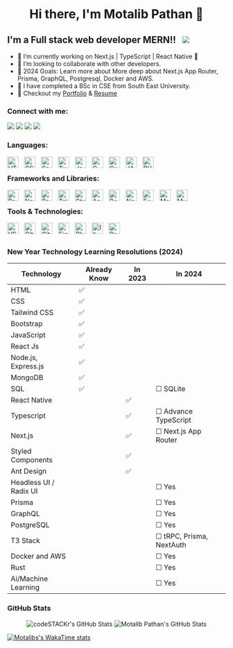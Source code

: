 <div align="center"> 
    <h1>Hi there, I'm Motalib Pathan 
    👋
    </h1>
</div>

<!-- [![Website](https://img.shields.io/website?label=google.com&style=for-the-badge&url=https%3A%2F%2Fcodestackr.com)][website] -->

<!-- [![Twitter Follow](https://img.shields.io/twitter/follow/motalibpathan11?color=1DA1F2&logo=twitter&style=for-the-badge)][twitter] -->

## I'm a Full stack web developer MERN!! &nbsp; ![](https://visitor-badge.glitch.me/badge?page_id=motalibpathan&style=flat-square&color=0088cc)

- 🌱 I’m currently working on Next.js | TypeScript | React Native 🤣
- 👯 I’m looking to collaborate with other developers.
- 🥅 2024 Goals: Learn more about More deep about Next.js App Router, Prisma, GraphQL, Postgresql, Docker and AWS.
- 🔭 I have completed a BSc in CSE from South East University.
- 📝 Checkout my [Portfolio](https://motalibpathan.vercel.app) & [Resume](https://drive.google.com/file/d/1swgpUH9eQijyP7hRAOA4TkxHHwx12jCN/view?usp=sharing)
  <!-- - ⚡ Fun fact: I love to draw and play guitar / drums -->
  <!-- - 😻 Check out the NFT collection I created: [CodeCats](https://opensea.io/collection/codecats?search[sortAscending]=true&search[sortBy]=PRICE&search[toggles][0]=BUY_NOW) -->

### Connect with me:

<a target="_blank" href="https://motalibpathan.vercel.app/"><img src="https://img.shields.io/badge/website-000000?style=for-the-badge&logo=About.me&logoColor=white"/></a>
<a target="_blank" href="https://www.linkedin.com/in/motalib-pathan/"><img src="https://img.shields.io/badge/Linkedin-0077B5?style=for-the-badge&logo=linkedin&logoColor=white"/></a>
<a target="_blank" href="https://facebook.com/motalib.hasan.rana.mashfi"><img src="https://img.shields.io/badge/Facebook-1877F2?style=for-the-badge&logo=facebook&logoColor=white"/></a>
<a target="_blank" href="https://twitter.com/motalibpathan11"><img src="https://img.shields.io/badge/Twitter-1DA1F2?style=for-the-badge&logo=twitter&logoColor=white"/></a>

### Languages:

<img align="left" alt="HTML5" title="HTML5" width="26px" src="https://cdn.jsdelivr.net/gh/devicons/devicon/icons/html5/html5-original.svg" style="padding-right:10px;" />
<img align="left" alt="CSS3" title="CSS3" width="26px" src="https://cdn.jsdelivr.net/gh/devicons/devicon/icons/css3/css3-original.svg" style="padding-right:10px;" />
<img align="left" alt="Sass"  title="Sass" width="26px" src="https://cdn.jsdelivr.net/gh/devicons/devicon/icons/sass/sass-original.svg" style="padding-right:10px;" />
<img align="left" alt="Typescript"  title="Typescript" width="26px" src="https://cdn.jsdelivr.net/gh/devicons/devicon/icons/typescript/typescript-original.svg" style="padding-right:10px;" />
<img align="left" alt="JavaScript" title="JavaScript" width="26px" src="https://cdn.jsdelivr.net/gh/devicons/devicon/icons/javascript/javascript-original.svg" style="padding-right:10px;" />
<img align="left" alt="C" title="C Programming" width="26px" src="https://cdn.jsdelivr.net/gh/devicons/devicon/icons/c/c-original.svg" style="padding-right:10px;" />
<img align="left" alt="C++" title="C++" width="26px" src="https://cdn.jsdelivr.net/gh/devicons/devicon/icons/cplusplus/cplusplus-original.svg" style="padding-right:10px;" />
<img align="left" alt="JAVA" title="JAVA" width="26px" src="https://cdn.jsdelivr.net/gh/devicons/devicon/icons/java/java-original-wordmark.svg" style="padding-right:10px;" />
<img align="left" alt="PHP" title="PHP" width="26px" src="https://cdn.jsdelivr.net/gh/devicons/devicon/icons/php/php-original.svg" style="padding-right:10px;" />
<br/>

### Frameworks and Libraries:

<img align="left" alt="React" title="React" width="26px" src="https://cdn.jsdelivr.net/gh/devicons/devicon/icons/react/react-original.svg" style="padding-right:10px;" />
<img align="left" alt="NextJS" title="NextJS" width="26px" src="https://nextjs.org/favicon.ico" style="padding-right:10px;" />
<img align="left" alt="Redux" title="Redux" width="26px" src="https://cdn.jsdelivr.net/gh/devicons/devicon/icons/redux/redux-original.svg" style="padding-right:10px;" />
<img align="left" alt="Tailwind CSS" title="Tailwind CSS" width="26px" src="https://cdn.jsdelivr.net/gh/devicons/devicon@latest/icons/tailwindcss/tailwindcss-original.svg" style="padding-right:10px;" />
<img align="left" alt="Styled Components" title="Styled Components" width="26px" src="https://styled-components.com/favicon.png" style="padding-right:10px;" />
<img align="left" alt="Ant Design" title="Ant Design" width="26px" src="https://gw.alipayobjects.com/zos/rmsportal/KDpgvguMpGfqaHPjicRK.svg" style="padding-right:10px;" />
<img align="left" alt="Bootstrap" title="Bootstrap" width="26px" src="https://cdn.jsdelivr.net/gh/devicons/devicon/icons/bootstrap/bootstrap-original.svg" style="padding-right:10px;" />
<img align="left" alt="Node.js" title="Node.js" width="26px" src="https://cdn.jsdelivr.net/gh/devicons/devicon/icons/nodejs/nodejs-original.svg" style="padding-right:10px;" />
<img align="left" alt="Express.js" title="Express.js" width="26px" src="https://expressjs.com/images/favicon.png" style="padding-right:10px;" />
<img align="left" alt="MongoDB" title="MongoDB" width="26px" src="https://cdn.jsdelivr.net/gh/devicons/devicon/icons/mongodb/mongodb-original.svg" style="padding-right:10px;" />
<img align="left" alt="MySQL" title="MySQL" width="26px" src="https://cdn.jsdelivr.net/gh/devicons/devicon/icons/mysql/mysql-original.svg" style="padding-right:10px;" />

<br />

### Tools & Technologies:

<img align="left" alt="VS code" title="VS code" width="26px" src="https://cdn.jsdelivr.net/gh/devicons/devicon/icons/vscode/vscode-original.svg" style="padding-right:10px;" />
<img align="left" alt="Git" title="Git" width="26px" src="https://cdn.jsdelivr.net/gh/devicons/devicon/icons/git/git-original.svg" style="padding-right:10px;" />
<img align="left" alt="Git hub" title="Git hub" width="26px" src="https://user-images.githubusercontent.com/3369400/139447912-e0f43f33-6d9f-45f8-be46-2df5bbc91289.png" style="padding-right:10px;" />
<img align="left" alt="Figma" title="Figma" width="26px" src="https://cdn.jsdelivr.net/gh/devicons/devicon/icons/figma/figma-original.svg" style="padding-right:10px;" />
<img align="left" alt="Photoshop" title="Photoshop" width="26px" src="https://cdn.jsdelivr.net/gh/devicons/devicon/icons/photoshop/photoshop-line.svg" style="padding-right:10px;" />
<img align="left" alt="Illustrator" title="Illustrator" width="26px" src="https://cdn.jsdelivr.net/gh/devicons/devicon/icons/illustrator/illustrator-line.svg" style="padding-right:10px;" />
<img align="left" alt="Premier pro" title="Premier pro" width="26px" src="https://cdn.jsdelivr.net/gh/devicons/devicon/icons/premierepro/premierepro-original.svg" style="padding-right:10px;" />

<br />
<br />

### New Year Technology Learning Resolutions (2024)

| Technology             | Already Know | In 2023               | In 2024                        |
|------------------------|--------------|-----------------------|--------------------------------|
| HTML                   | ✅           |                       |                                |
| CSS                    | ✅           |                       |                                |
| Tailwind CSS           | ✅           |                       |                                |
| Bootstrap              | ✅           |                       |                                |
| JavaScript             | ✅           |                       |                                |
| React Js               | ✅           |                       |                                |
| Node.js, Express.js    | ✅           |                       |                                |
| MongoDB                | ✅           |                       |                                |
| SQL                    | ✅           |                       | ☐ SQLite                       |
| React Native           |              | ✅                    |                                |
| Typescript             |              | ✅                    | ☐ Advance TypeScript          |
| Next.js                |              | ✅                    | ☐ Next.js App Router          |
| Styled Components      |              | ✅                    |                                |
| Ant Design             |              | ✅                    |                                |
| Headless UI / Radix UI |              |                       | ☐ Yes                          |
| Prisma                 |              |                       | ☐ Yes                          |
| GraphQL                |              |                       | ☐ Yes                          |
| PostgreSQL             |              |                       | ☐ Yes                          |
| T3 Stack               |              |                       | ☐ tRPC, Prisma, NextAuth       |
| Docker and AWS         |              |                       | ☐ Yes                          |
| Rust                   |              |                       | ☐ Yes                          |
| Ai/Machine Learning    |              |                       | ☐ Yes                          |

<!-- <details>
  <summary>:zap: Recent GitHub Activity</summary> -->

<!--START_SECTION:activity-->
<!-- 1. ❌ Closed PR [#5](https://github.com/codeSTACKr/nft-landing-page/pull/5) in [codeSTACKr/nft-landing-page](https://github.com/codeSTACKr/nft-landing-page)
2. 💪 Opened PR [#1580](https://github.com/anuraghazra/github-readme-stats/pull/1580) in [anuraghazra/github-readme-stats](https://github.com/anuraghazra/github-readme-stats)
3. 🗣 Commented on [#1572](https://github.com/anuraghazra/github-readme-stats/issues/1572) in [anuraghazra/github-readme-stats](https://github.com/anuraghazra/github-readme-stats)
4. 🎉 Merged PR [#1](https://github.com/mongodb-developer/mongodb-ecommerce/pull/1) in [mongodb-developer/mongodb-ecommerce](https://github.com/mongodb-developer/mongodb-ecommerce)
5. 💪 Opened PR [#1](https://github.com/mongodb-developer/mongodb-ecommerce/pull/1) in [mongodb-developer/mongodb-ecommerce](https://github.com/mongodb-developer/mongodb-ecommerce) -->
<!--END_SECTION:activity-->

<!-- </details>  -->

<!-- <details> -->
  <!-- <summary>:zap: GitHub Stats</summary> -->
  <!-- <summary> GitHub Stats</summary> -->

### GitHub Stats

  <p align="center"><img align="center" alt="codeSTACKr's GitHub Stats" src="https://github-readme-stats.vercel.app/api?username=motalibpathan&show_icons=true&hide_border=false&title_color=ff652f&icon_color=FFE400&bg_color=09131B&text_color=ffffff&border_color=0c1a25" />
    <img align="center" alt="Motalib Pathan's GitHub Stats" src="https://github-readme-stats.vercel.app/api/top-langs/?username=motalibpathan&show_icons=true&hide_border=false&title_color=ff652f&icon_color=FFE400&bg_color=09131B&text_color=ffffff&border_color=0c1a25" />
</p>

<!-- </details> -->

[website]: https://google.com
[twitter]: https://twitter.com/motalibpathan11
[youtube]: https://youtube.com/codeSTACKr
[instagram]: https://instagram.com/codeSTACKr
[linkedin]: https://linkedin.com/in/codeSTACKr
[webdevplaylist]: https://www.youtube.com/playlist?list=PLkwxH9e_vrAJ0WbEsFA9W3I1W-g_BTsbt
[jsplaylist]: https://www.youtube.com/playlist?list=PLkwxH9e_vrALRJKu7wfXby3MKeflhTu6B
[cssplaylist]: https://www.youtube.com/playlist?list=PLkwxH9e_vrALSdvZuEh6gqQdmDoDIoqz4
[reactplaylist]: https://www.youtube.com/playlist?list=PLkwxH9e_vrAK4TdffpxKY3QGyHCpxFcQ0

[![Motalibs's WakaTime stats](https://github-readme-stats.vercel.app/api/wakatime?username=motalibpathan&layout=compact&theme=dark)](https://github.com/anuraghazra/github-readme-stats)


